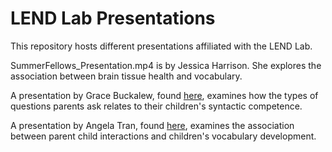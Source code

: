# LEND Lab Presentations
This repository hosts different presentations affiliated with the LEND Lab.

SummerFellows_Presentation.mp4 is by Jessica Harrison. She explores the association between brain tissue health and vocabulary.

A presentation by Grace Buckalew, found [here](https://youtu.be/Nyy_PyYwGAk), examines how the types of questions parents ask relates to their children's syntactic competence. 

A presentation by Angela Tran, found [here](https://youtu.be/12sdiaU8Y1Y), examines the association between parent child interactions and children's vocabulary development.
